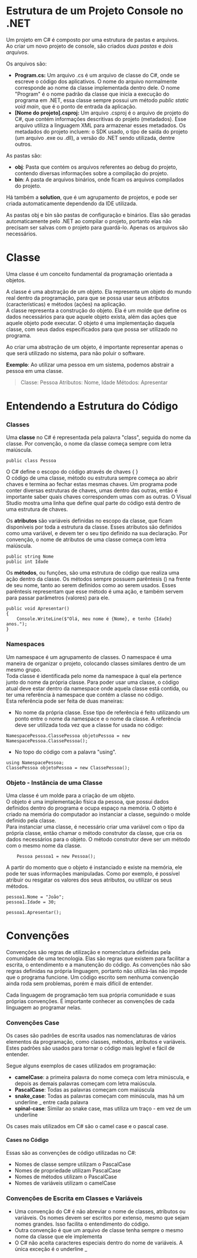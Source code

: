 
# Estrutura de um Projeto Console no .NET

Um projeto em C# é composto por uma estrutura de pastas e arquivos.  
Ao criar um novo projeto de console, são criados *duas pastas* e *dois arquivos*.

Os arquivos são:
- **Program.cs:** Um arquivo .cs é um arquivo de classe do C#, onde se escreve o código dos aplicativos. O nome do arquivo normalmente corresponde ao nome da classe implementada dentro dele. O nome "Program" é o nome padrão da classe que inicia a execução do programa em .NET, essa classe sempre possui um método *public static void main*, que é o ponto de entrada da aplicação.  
- **[Nome do projeto].csproj:** Um arquivo .csproj é o arquivo de projeto do C#, que contém informações descritivas do projeto (metadados). Esse arquivo utiliza a linguagem XML para armazenar esses metadados.
Os metadados do projeto incluem: o SDK usado, o tipo de saída do projeto (um arquivo .exe ou .dll), a versão do .NET sendo utilizada, dentre outros.

As pastas são:
- **obj**: Pasta que contém os arquivos referentes ao debug do projeto, contendo diversas informações sobre a compilação do projeto.  
- **bin**: A pasta de arquivos binários, onde ficam os arquivos compilados do projeto.

Há também a **solution**, que é um agrupamento de projetos, e pode ser criada automaticamente dependendo da IDE utilizada.

As pastas obj e bin são pastas de configuração e binários. Elas são geradas automaticamente pelo .NET ao compilar o projeto, portanto elas não precisam ser salvas com o projeto para guardá-lo. Apenas os arquivos são necessários.

# Classe

Uma classe é um conceito fundamental da programação orientada a objetos.

A classe é uma abstração de um objeto. Ela representa um objeto do mundo real dentro da programação, para que se possa usar seus atributos (características) e métodos (ações) na aplicação.  
A classe representa a construção do objeto. Ela é um molde que define os dados necessários para que aquele objeto exista, além das ações que aquele objeto pode executar. O objeto é uma implementação daquela classe, com seus dados especificados para que possa ser utilizado no programa.

Ao criar uma abstração de um objeto, é importante representar apenas o que será utilizado no sistema, para não poluir o software.  

**Exemplo**: Ao utilizar uma pessoa em um sistema, podemos abstrair a pessoa em uma classe.
> Classe: Pessoa
> Atributos: Nome, Idade
> Métodos: Apresentar

# Entendendo a Estrutura do Código

### Classes

Uma **classe** no C# é representada pela palavra "class", seguida do nome da classe. Por convenção, o nome da classe começa sempre com letra maiúscula.

```
public class Pessoa
```

O C# define o escopo do código através de chaves { }  
O código de uma classe, método ou estrutura sempre começa ao abrir chaves e termina ao fechar estas mesmas chaves. Um programa pode conter diversas estruturas de chaves, umas dentro das outras, então é importante saber quais chaves correspondem umas com as outras. O Visual Studio mostra uma linha que define qual parte do código está dentro de uma estrutura de chaves.

Os **atributos** são variáveis definidas no escopo da classe, que ficam disponíveis por toda a estrutura da classe. Esses atributos são definidos como uma variável, e devem ter o seu tipo definido na sua declaração. Por convenção, o nome de atributos de uma classe começa com letra maiúscula.

```
public string Nome
public int Idade
```

Os **métodos**, ou funções, são uma estrutura de código que realiza uma ação dentro da classe. Os métodos sempre possuem parêntesis () na frente de seu nome, tanto ao serem definidos como ao serem usados. Esses parêntesis representam que esse método é uma ação, e também servem para passar parâmetros (valores) para ele.

```
public void Apresentar()
{
	Console.WriteLine($"Olá, meu nome é {Nome}, e tenho {Idade} anos.");
}
```

### Namespaces

Um namespace é um agrupamento de classes. O namespace é uma maneira de organizar o projeto, colocando classes similares dentro de um mesmo grupo.  
Toda classe é identificada pelo nome da namespace à qual ela pertence junto do nome da própria classe. Para poder usar uma classe, o código atual deve estar dentro da namespace onde aquela classe está contida, ou ter uma referência à namespace que contém a classe no código.  
Esta referência pode ser feita de duas maneiras:
- No nome da própria classe. Esse tipo de referência é feito utilizando um ponto entre o nome da namespace e o nome da classe. A referência deve ser utilizada toda vez que a classe for usada no código:  
```
NamespacePessoa.ClassePessoa objetoPessoa = new NamespacePessoa.ClassePessoa();
```
- No topo do código com a palavra "using".
```
using NamespacePessoa;
ClassePessoa objetoPessoa = new ClassePessoa();
```

### Objeto - Instância de uma Classe

Uma classe é um molde para a criação de um objeto.  
O objeto é uma implementação física da pessoa, que possui dados definidos dentro do programa e ocupa espaço na memória. O objeto é criado na memória do computador ao instanciar a classe, seguindo o molde definido pela classe.  
Para instanciar uma classe, é necessário criar uma variável com o tipo da própria classe, então chamar o método construtor da classe, que cria os dados necessários para o objeto. O método construtor deve ser um método com o mesmo nome da classe.
```
	Pessoa pessoa1 = new Pessoa();
```

A partir do momento que o objeto é instanciado e existe na memória, ele pode ter suas informações manipuladas. Como por exemplo, é possível atribuir ou resgatar os valores dos seus atributos, ou utilizar os seus métodos.
```
pessoa1.Nome = "João";
pessoa1.Idade = 30;
	
pessoa1.Apresentar();
```

# Convenções

Convenções são regras de utilização e nomenclatura definidas pela comunidade de uma tecnologia. Elas são regras que existem para facilitar a escrita, o entendimento e a manutenção do código.
As convenções não são regras definidas na própria linguagem, portanto não utilizá-las não impede que o programa funcione. Um código escrito sem nenhuma convenção ainda roda sem problemas, porém é mais difícil de entender.

Cada linguagem de programação tem sua própria comunidade e suas próprias convenções. É importante conhecer as convenções de cada linguagem ao programar nelas.

### Convenções Case

Os cases são padrões de escrita usados nas nomenclaturas de vários elementos da programação, como classes, métodos, atributos e variáveis. Estes padrões são usados para tornar o código mais legível e fácil de entender.

Segue alguns exemplos de cases utilizados em programação:
- **camelCase**: a primeira palavra do nome começa com letra minúscula, e depois as demais palavras começam com letra maiúscula.
- **PascalCase**: Todas as palavras começam com maiúscula
- **snake_case**: Todas as palavras começam com minúscula, mas há um underline _ entre cada palavra
- **spinal-case**: Similar ao snake case, mas utiliza um traço - em vez de um underline

Os cases mais utilizados em C# são o camel case e o pascal case.

#### Cases no Código

Essas são as convenções de código utilizadas no C#:
- Nomes de classe sempre utilizam o PascalCase
- Nomes de propriedade utilizam PascalCase
- Nomes de métodos utilizam o PascalCase
- Nomes de variáveis utilizam o camelCase

### Convenções de Escrita em Classes e Variáveis

- Uma convenção do C# é não abreviar o nome de classes, atributos ou variáveis. Os nomes devem ser escritos por extenso, mesmo que sejam nomes grandes. Isso facilita o entendimento do código.
- Outra convenção é que um arquivo de classe tenha sempre o mesmo nome da classe que ele implementa
- O C# não aceita caracteres especiais dentro do nome de variáveis. A única exceção é o underline _
